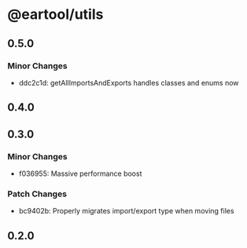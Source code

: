 # @eartool/utils

## 0.5.0

### Minor Changes

- ddc2c1d: getAllImportsAndExports handles classes and enums now

## 0.4.0

## 0.3.0

### Minor Changes

- f036955: Massive performance boost

### Patch Changes

- bc9402b: Properly migrates import/export type when moving files

## 0.2.0

